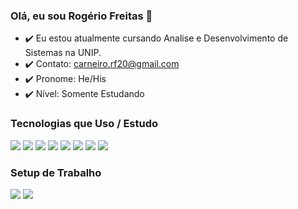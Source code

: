 <h3>Olá, eu sou Rogério Freitas 👋</h3>

- ✔️ Eu estou atualmente cursando Analise e Desenvolvimento de Sistemas na UNIP.
- ✔️ Contato: carneiro.rf20@gmail.com
- ✔️ Pronome: He/His
- ✔️ Nível: Somente Estudando

<h3>Tecnologias que Uso / Estudo</h3>
<div>
  <img src="https://img.icons8.com/color/48/000000/html-5--v1.png"/>
  <img src="https://img.icons8.com/color/48/000000/css3.png"/>
  <img src="https://img.icons8.com/color/48/000000/javascript--v1.png"/>
  <img src="https://img.icons8.com/color/48/000000/nodejs.png"/>
  <img src="https://img.icons8.com/ultraviolet/48/000000/react--v1.png"/>
  <img src="https://img.icons8.com/color/48/000000/react-native.png"/>
  <img src="https://img.icons8.com/color/48/000000/vue-js.png"/>
  <img src="https://img.icons8.com/color/48/000000/flutter.png"/>
</div>

<h3>Setup de Trabalho</h3>
<div>
  <img src="https://img.icons8.com/color/48/000000/linux--v1.png"/>
  <img src="https://img.icons8.com/color/48/000000/visual-studio-code-2019.png"/>
</div>

